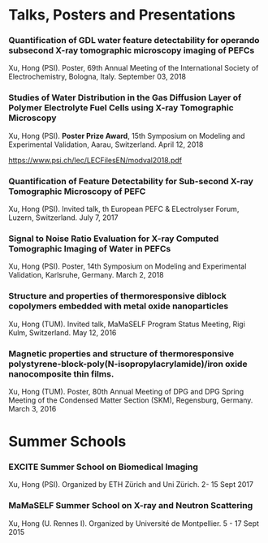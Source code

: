 # Talks, Posters and Presentations

### Quantification of GDL water feature detectability for operando subsecond X-ray tomographic microscopy imaging of PEFCs

Xu, Hong (PSI). Poster, 69th Annual Meeting of the International Society of Electrochemistry, Bologna, Italy. September 03, 2018

### Studies of Water Distribution in the Gas Diffusion Layer of Polymer Electrolyte Fuel Cells using X-ray Tomographic Microscopy

Xu, Hong (PSI).  **Poster Prize Award**, 15th Symposium on Modeling and Experimental Validation, Aarau, Switzerland. April 12, 2018

https://www.psi.ch/lec/LECFilesEN/modval2018.pdf

### Quantification of Feature Detectability for Sub-second X-ray Tomographic Microscopy of PEFC

Xu, Hong (PSI). Invited talk, th European PEFC & ELectrolyser Forum, Luzern, Switzerland. July 7, 2017

### Signal to Noise Ratio Evaluation for X-ray Computed Tomographic Imaging of Water in PEFCs

Xu, Hong (PSI). Poster, 14th Symposium on Modeling and Experimental Validation, Karlsruhe, Germany. March 2, 2018

### Structure and properties of thermoresponsive diblock copolymers embedded with metal oxide nanoparticles

Xu, Hong (TUM). Invited talk, MaMaSELF Program Status Meeting, Rigi Kulm, Switzerland. May 12, 2016

### Magnetic properties and structure of thermoresponsive polystyrene-block-poly(N-isopropylacrylamide)/iron oxide nanocomposite thin films.

Xu, Hong (TUM). Poster, 80th Annual Meeting of DPG and DPG Spring Meeting of the Condensed Matter Section (SKM), Regensburg, Germany. March 3, 2016

# Summer Schools

### EXCITE Summer School on Biomedical Imaging

Xu, Hong (PSI). Organized by ETH Zürich and Uni Zürich. 2- 15 Sept 2017

### MaMaSELF Summer School on X-ray and Neutron Scattering

Xu, Hong (U. Rennes I). Organized by Université de Montpellier. 5 - 17 Sept 2015  
